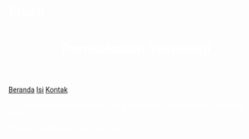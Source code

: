# Fraell
<!DOCTYPE html>
<html lang="id">
<head>
    <meta charset="UTF-8">
    <meta name="viewport" content="width=device-width, initial-scale=1.0">
    <title>Pembahasan Teknologi - Beranda</title>
    <link href="https://fonts.googleapis.com/css2?family=Roboto:wght@400;700&family=Montserrat:wght@600&display=swap" rel="stylesheet">
    <style>
        /* Tambahkan style yang sama seperti yang ada di file sebelumnya */
        body {
            font-family: 'Roboto', sans-serif;
            margin: 0;
            padding: 20px;
            background: linear-gradient(135deg, #121212, #1e1e1e);
            background-image: url('https://www.transparenttextures.com/patterns/asfalt-dark.png');
            color: #ffffff;
            overflow-x: hidden;
        }
        /* Tambahkan semua style lainnya dari file sebelumnya */
    </style>
</head>
<body>
    <header>
        <h1>Pembahasan Teknologi</h1>
    </header>
    <nav>
        <a href="index.html">Beranda</a>
        <a href="isi.html">Isi</a>
        <a href="kontak.html">Kontak</a>
    </nav>
    <main>
        <div id="home" class="section">
            <p>Selamat datang di website kami yang membahas perkembangan teknologi terkini.</p>
        </div>
    </main>
    <footer>
        <p>© 2024 Fraell. Semua hak dilindungi.</p>
    </footer>
</body>
</html>
